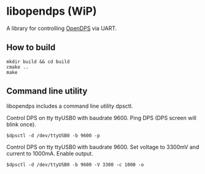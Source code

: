 # libopendps (WiP)

A library for controlling [OpenDPS](https://github.com/kanflo/opendps) via UART.

## How to build
```
mkdir build && cd build
cmake ..
make
```

## Command line utility

libopendps includes a command line utility dpsctl.

Control DPS on tty ttyUSB0 with baudrate 9600.
Ping DPS (DPS screen will blink once).
```
$dpsctl -d /dev/ttyUSB0 -b 9600 -p
```

Control DPS on tty ttyUSB0 with baudrate 9600.
Set voltage to 3300mV and current to 1000mA.
Enable output.
```
$dpsctl -d /dev/ttyUSB0 -b 9600 -V 3300 -c 1000 -o
```
